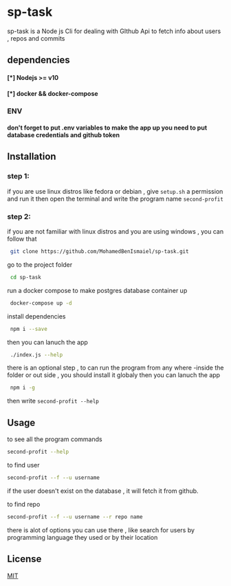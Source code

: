 # sp-task

sp-task is a Node js Cli for dealing with GIthub Api to fetch info about users , repos and commits

## dependencies
#### [*] Nodejs >= v10
#### [*] docker && docker-compose

### ENV
#### don't forget to put .env variables to make the app up you need to put database credentials and github token
## Installation
### step 1:
if you are use linux distros like fedora or debian , give `setup.sh` a permission and run it then open the terminal and write the program name `second-profit`

### step 2:
 if you are not familiar with linux distros and you are using windows , you can follow that

```bash
 git clone https://github.com/MohamedBenIsmaiel/sp-task.git
```
go to the project folder
```bash
 cd sp-task
```
run a docker compose to make postgres database container up
```bash
 docker-compose up -d
```
install dependencies
```bash
 npm i --save
```
then you can lanuch the app 
```bash
 ./index.js --help
```
there is an optional step , to can run the program from any where -inside the folder or out side , you should install it globaly
then you can lanuch the app 
```bash
 npm i -g
```
then write `second-profit --help`

## Usage
to see all the program commands
```bash
second-profit --help
```

to find user 
```bash
second-profit --f --u username
```
if the user doesn't exist on the database , it will fetch it from github.

to find repo 
```bash
second-profit --f --u username --r repo name
```
there is alot of options you can use there , like search for users by programming language they used or by their location

## License
[MIT](https://choosealicense.com/licenses/mit/)